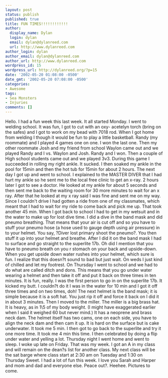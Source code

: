 ```yaml
---
layout: post
status: publish
published: true
title: FUN TIMES!!!!!!!!!!!!
author:
  display_name: Dylan
  login: dylan
  email: dylan@dylanreed.com
  url: http://www.dylanreed.com
author_login: dylan
author_email: dylan@dylanreed.com
author_url: http://www.dylanreed.com
wordpress_id: 15
wordpress_url: http://dylanreed.org/?p=15
date: '2002-05-20 01:08:00 -0500'
date_gmt: '2002-05-20 07:08:00 -0500'
categories:
- Awesome
tags:
- Sea Monsters
- Injuries
comments: []
---
```

<p>Hello. I had a fun week this last week. It all started Monday. I went to welding school. It was fun, I got to cut with an oxy- acetelyn torch (bring on the safes) and I got to work on my bead with 7018 rod. When I got home from welding I though it would be fun to play a little basketball. Randy (my roommate) and I played 4 games one on one. I won the last one. Then my other roommate Josh and my friend from school Waylon came out and we played Randy and I vs. Waylon and Josh. Randy and I won. Then a couple of High school students came out and we played 3v3. During this game I succeeded in rolling my right ankle. It sucked. I then soaked my ankle in the pool for 15min and then the hot tub for 15min for about 2 hours. The next day I got up and went to school. I explained to the MASTER DIVER that I had hurt my ankle so he sent me to the local free clinic to get an x-ray. 2 hours later I got to see a doctor. He looked at my ankle for about 5 seconds and then sent me back to the waiting room for 30 more minutes to wait for an x ray. After that he looked at my x ray said I was fine and sent me on my way. Since I couldn't drive I had gotten a ride from one of my classmates, which meant that I had to wait for my ride to come back and pick me up. That took another 45 min. When I got back to school I had to get in my wetsuit and in the water to make up for lost dive time. I did a dive in the band mask and did pneumo breathing. That means that your air is cut off and so you have to stuff your pneumo hose (a hose used to gauge depth using air pressure) in to your helmet. You say, ?Diver lost primary shoot the pneumo?. You then stuff it up into your helmet and breathe. After I did it on the band mask I had to surface and go straight to the superlite 17b. Oh did I mention that you have to pneumo breath on you r stomach on your back and upside-down. When you get upside down water rushes into your helmet, which sure is fun. I realize that this doesn?t sound to bad but just wait. On weds I just kind of chilled and let my footrest. On Thursday I went to school and we had to do what are called ditch and dons. This means that you go under water wearing a helmet and then take it off and put it back on three times in ten minutes. It is fun, really. I was the first person to go in on the superlite 17b. It kicked my butt. I couldn?t do it I was in the water for 10 min and I got it off three times and on two times, doh! The next helmet is the band mask; it is simple because it is a soft hat. You just rip it off and force it back on I did it in about 3 minutes. Then I moved to the miller. The miller is a big brass hat. It is heavy, as in 1\5 of my body weight. (I might have exaggerated earlier when I said it weighed 60 but never mind.) It has a neoprene and brass neck dam. The helmet itself has two cams, one on each side, you have to align the neck dam and then cam it up. It is hard on the surface but is cake underwater. It took me 5 min. I then got to go back to the superlite and try it one more time. It took me 4 min this time. I then celebrated by doing a flip under water and yelling a lot. Thursday night I went home and went to sleep. I woke up late on Friday. That was my week. I got an A in my class and will remain on the dean?s list for another class. My next class will be the sat barge where class start at 2:30 am on Tuesday and 1:30 on Thursday Sweet. I had a lot of fun this week. I love you Sarah and Harper and mom and dad and everyone else. Peace out?. Heehee. Pictures to come.</p>
